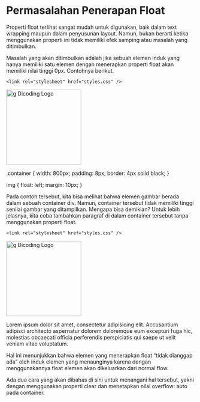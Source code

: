 # Permasalahan Penerapan Float
Properti float terlihat sangat mudah untuk digunakan, baik dalam text wrapping maupun dalam penyusunan layout. Namun, bukan berarti ketika menggunakan properti ini tidak memiliki efek samping atau masalah yang ditimbulkan. 

Masalah yang akan ditimbulkan adalah jika sebuah elemen induk yang hanya memiliki satu elemen dengan menerapkan properti float akan memiliki nilai tinggi 0px. Contohnya berikut.

<!DOCTYPE html>
<html>
  <head>
    <meta charset="UTF-8" />
    <title>Judul Dokumen</title>
    
    <link rel="stylesheet" href="styles.css" />
  </head>
  <body>
    <div class="container">
      <img
        src="https://raw.githubusercontent.com/dicodingacademy/a123-webdasar-labs/099-shared-files/shared-media/g-dicoding-logo.png"
        alt="g Dicoding Logo"
        width="200px"
      />
    </div>
  </body>
</html>

.container {
  width: 800px;
  padding: 8px;
  border: 4px solid black;
}

img {
  float: left;
  margin: 10px;
}


Pada contoh tersebut, kita bisa melihat bahwa elemen gambar berada dalam sebuah container div. Namun, container tersebut tidak memiliki tinggi senilai gambar yang ditampilkan. Mengapa bisa demikian? Untuk lebih jelasnya, kita coba tambahkan paragraf di dalam container tersebut tanpa menggunakan properti float.

<!DOCTYPE html>
<html>
  <head>
    <meta charset="UTF-8" />
    <title>Judul Dokumen</title>
    
    <link rel="stylesheet" href="styles.css" />
  </head>
  <body>
    <div class="container">
      <img
        src="https://raw.githubusercontent.com/dicodingacademy/a123-webdasar-labs/099-shared-files/shared-media/g-dicoding-logo.png"
        alt="g Dicoding Logo"
        width="200px"
      />
      <p>
        Lorem ipsum dolor sit amet, consectetur adipisicing elit. Accusantium adipisci architecto
        aspernatur dolorem doloremque eum excepturi fuga hic, molestias obcaecati officia
        perferendis perspiciatis qui saepe ut velit veniam vitae voluptatum.
      </p>
    </div>
  </body>
</html>

Hal ini menunjukkan bahwa elemen yang menerapkan float “tidak dianggap ada” oleh induk elemen yang menaunginya karena dengan menggunakannya float elemen akan dikeluarkan dari normal flow.

Ada dua cara yang akan dibahas di sini untuk menangani hal tersebut, yakni dengan menggunakan properti clear dan menetapkan nilai overflow: auto pada container.